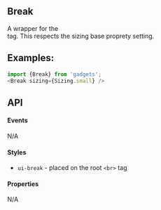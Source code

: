 <a name="module_Break"></a>

## Break
A wrapper for the <br /> tag.  This respects the sizing baseproprety setting.## Examples:```javascriptimport {Break} from 'gadgets';<Break sizing={Sizing.small} />```## API#### EventsN/A#### Styles- `ui-break` - placed on the root `<br>` tag#### PropertiesN/A

